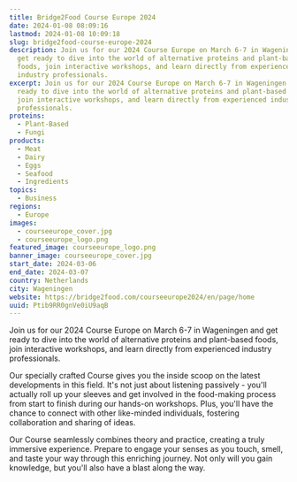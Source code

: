```yaml
---
title: Bridge2Food Course Europe 2024
date: 2024-01-08 08:09:16
lastmod: 2024-01-08 10:09:18
slug: bridge2food-course-europe-2024
description: Join us for our 2024 Course Europe on March 6-7 in Wageningen and
  get ready to dive into the world of alternative proteins and plant-based
  foods, join interactive workshops, and learn directly from experienced
  industry professionals.
excerpt: Join us for our 2024 Course Europe on March 6-7 in Wageningen and get
  ready to dive into the world of alternative proteins and plant-based foods,
  join interactive workshops, and learn directly from experienced industry
  professionals.
proteins:
  - Plant-Based
  - Fungi
products:
  - Meat
  - Dairy
  - Eggs
  - Seafood
  - Ingredients
topics:
  - Business
regions:
  - Europe
images:
  - courseeurope_cover.jpg
  - courseeurope_logo.png
featured_image: courseeurope_logo.png
banner_image: courseeurope_cover.jpg
start_date: 2024-03-06
end_date: 2024-03-07
country: Netherlands
city: Wageningen
website: https://bridge2food.com/courseeurope2024/en/page/home
uuid: Ptib9RR0gnVe0iU9aqB
---
```

Join us for our 2024 Course Europe on March 6-7 in Wageningen and get ready to dive into the world of alternative proteins and plant-based foods, join interactive workshops, and learn directly from experienced industry professionals.

Our specially crafted Course gives you the inside scoop on the latest developments in this field. It's not just about listening passively - you'll actually roll up your sleeves and get involved in the food-making process from start to finish during our hands-on workshops. Plus, you'll have the chance to connect with other like-minded individuals, fostering collaboration and sharing of ideas.

Our Course seamlessly combines theory and practice, creating a truly immersive experience. Prepare to engage your senses as you touch, smell, and taste your way through this enriching journey. Not only will you gain knowledge, but you'll also have a blast along the way.